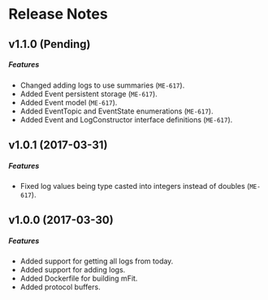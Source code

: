 # Release Notes

## v1.1.0 (Pending)
##### Features
- Changed adding logs to use summaries (`ME-617`).
- Added Event persistent storage (`ME-617`).
- Added Event model (`ME-617`).
- Added EventTopic and EventState enumerations (`ME-617`).
- Added Event and LogConstructor interface definitions (`ME-617`).

## v1.0.1 (2017-03-31)
##### Features
- Fixed log values being type casted into integers instead of doubles (`ME-617`).

## v1.0.0 (2017-03-30)
##### Features
- Added support for getting all logs from today.
- Added support for adding logs.
- Added Dockerfile for building mFit.
- Added protocol buffers.
